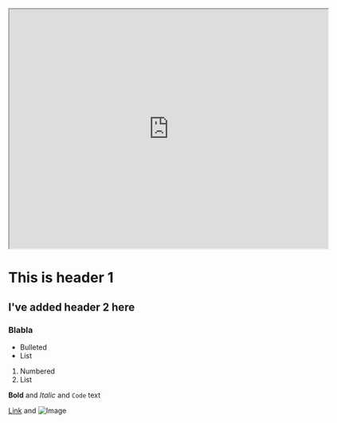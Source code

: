 <iframe src="https://www.google.com.au/maps/d/u/0/edit?mid=1SywmBdUE26wX5XW_0oH1xiezII3q5Ztq&ll=-37.81113395252101%2C144.9566436661621&z=13" width="640" height="480"></iframe>

# This is header 1
## I've added header 2 here
### Blabla

- Bulleted
- List

1. Numbered
2. List

**Bold** and _Italic_ and `Code` text

[Link](url) and ![Image](src)
